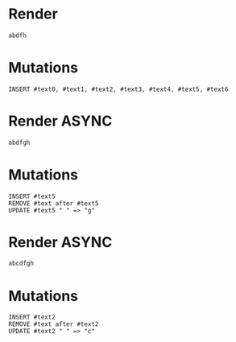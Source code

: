 # Render
```html
abdfh
```

# Mutations
```
INSERT #text0, #text1, #text2, #text3, #text4, #text5, #text6
```

# Render ASYNC
```html
abdfgh
```

# Mutations
```
INSERT #text5
REMOVE #text after #text5
UPDATE #text5 " " => "g"
```

# Render ASYNC
```html
abcdfgh
```

# Mutations
```
INSERT #text2
REMOVE #text after #text2
UPDATE #text2 " " => "c"
```